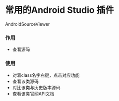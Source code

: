 # 常用的Android Studio 插件



AndroidSourceViewer 

### 作用

*  查看源码

### 使用

* 对着class名字右键，点击对应功能
* 查看该类源码
* 对比该类与历史版本源码
* 查看该类官网API文档



